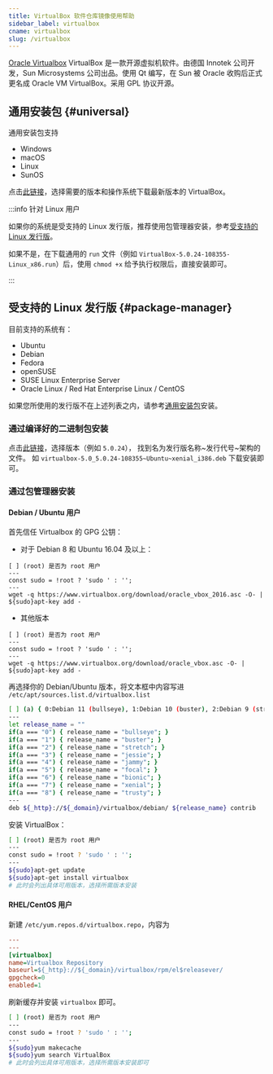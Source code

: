 ```yaml
---
title: VirtualBox 软件仓库镜像使用帮助
sidebar_label: virtualbox
cname: virtualbox
slug: /virtualbox
---
```


[Oracle Virtualbox](https://www.virtualbox.org/) VirtualBox 是一款开源虚拟机软件。由德国 Innotek 公司开发，Sun Microsystems 公司出品。使用 Qt 编写，在 Sun 被 Oracle 收购后正式更名成 Oracle VM VirtualBox。采用 GPL 协议开源。

## 通用安装包 {#universal}

通用安装包支持
- Windows
- macOS
- Linux 
- SunOS

点击[此链接](/release?release=Virtualbox)，选择需要的版本和操作系统下载最新版本的 VirtualBox。

:::info 针对 Linux 用户

如果你的系统是受支持的 Linux 发行版，推荐使用包管理器安装，参考[受支持的 Linux 发行版](#package-manager)。

如果不是，在下载通用的 `run` 文件（例如 `VirtualBox-5.0.24-108355-Linux_x86.run`）后，使用 `chmod +x` 给予执行权限后，直接安装即可。

:::

## 受支持的 Linux 发行版 {#package-manager}

目前支持的系统有：

* Ubuntu
* Debian
* Fedora
* openSUSE
* SUSE Linux Enterprise Server
* Oracle Linux / Red Hat Enterprise Linux / CentOS

如果您所使用的发行版不在上述列表之内，请参考[通用安装包](#universal)安装。


### 通过编译好的二进制包安装

点击[此链接](/release?release=Virtualbox%20\(package%20manager\))，选择版本（例如 `5.0.24`），
找到名为发行版名称\~发行代号\~架构的文件。
如 `virtualbox-5.0_5.0.24-108355~Ubuntu~xenial_i386.deb` 下载安装即可。


### 通过包管理器安装

#### Debian / Ubuntu 用户

首先信任 Virtualbox 的 GPG 公钥：

- 对于 Debian 8 和 Ubuntu 16.04 及以上：

```shell varcode
[ ] (root) 是否为 root 用户
---
const sudo = !root ? 'sudo ' : '';
---
wget -q https://www.virtualbox.org/download/oracle_vbox_2016.asc -O- | ${sudo}apt-key add -
```

- 其他版本

```shell varcode
[ ] (root) 是否为 root 用户
---
const sudo = !root ? 'sudo ' : '';
---
wget -q https://www.virtualbox.org/download/oracle_vbox.asc -O- | ${sudo}apt-key add -
```

再选择你的 Debian/Ubuntu 版本，将文本框中内容写进 `/etc/apt/sources.list.d/virtualbox.list`

```bash varcode title="/etc/apt/sources.list.d/virtualbox.list"
[ ] (a) { 0:Debian 11 (bullseye), 1:Debian 10 (buster), 2:Debian 9 (stretch), 3:Debian 8 (jessie), 4:Ubuntu 22.04 LTS, 5:Ubuntu 20.04 LTS, 6:Ubuntu 18.04 LTS, 7:Ubuntu 16.04 LTS, 8:Ubuntu 14.04 LTS } 发行版
---
let release_name = ""
if(a === "0") { release_name = "bullseye"; }
if(a === "1") { release_name = "buster"; }
if(a === "2") { release_name = "stretch"; }
if(a === "3") { release_name = "jessie"; }
if(a === "4") { release_name = "jammy"; }
if(a === "5") { release_name = "focal"; }
if(a === "6") { release_name = "bionic"; }
if(a === "7") { release_name = "xenial"; }
if(a === "8") { release_name = "trusty"; }
---
deb ${_http}://${_domain}/virtualbox/debian/ ${release_name} contrib
```

安装 VirtualBox：

```bash varcode
[ ] (root) 是否为 root 用户
---
const sudo = !root ? 'sudo ' : '';
---
${sudo}apt-get update
${sudo}apt-get install virtualbox
# 此时会列出具体可用版本，选择所需版本安装
```

#### RHEL/CentOS 用户


新建 `/etc/yum.repos.d/virtualbox.repo`，内容为

```ini varcode title="/etc/yum.repos.d/virtualbox.repo"
---
---
[virtualbox]
name=Virtualbox Repository
baseurl=${_http}://${_domain}/virtualbox/rpm/el$releasever/
gpgcheck=0
enabled=1
```

刷新缓存并安装 `virtualbox` 即可。

```bash varcode
[ ] (root) 是否为 root 用户
---
const sudo = !root ? 'sudo ' : '';
---
${sudo}yum makecache
${sudo}yum search VirtualBox
# 此时会列出具体可用版本，选择所需版本安装即可
```
